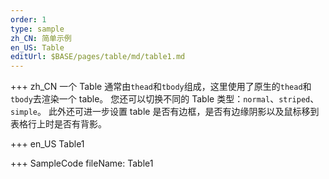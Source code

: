 ```yaml
---
order: 1
type: sample
zh_CN: 简单示例
en_US: Table
editUrl: $BASE/pages/table/md/table1.md
---
```


+++ zh_CN
一个 Table 通常由<Code>thead</Code>和<Code>tbody</Code>组成，这里使用了原生的<Code>thead</Code>和<Code>tbody</Code>去渲染一个 table。
您还可以切换不同的 Table 类型：<Code>normal</Code>、<Code>striped</Code>、<Code>simple</Code>。
此外还可进一步设置 table 是否有边框，是否有边缘阴影以及鼠标移到表格行上时是否有背影。

+++ en_US
Table1

+++ SampleCode
fileName: Table1
